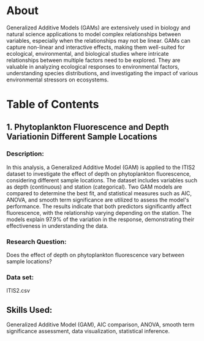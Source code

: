 # About
Generalized Additive Models (GAMs) are extensively used in biology and natural science applications to model complex relationships between variables, especially when the relationships may not be linear. GAMs can capture non-linear and interactive effects, making them well-suited for ecological, environmental, and biological studies where intricate relationships between multiple factors need to be explored. They are valuable in analyzing ecological responses to environmental factors, understanding species distributions, and investigating the impact of various environmental stressors on ecosystems.

# Table of Contents
## 1. Phytoplankton Fluorescence and Depth Variationin Different Sample Locations

### Description:
In this analysis, a Generalized Additive Model (GAM) is applied to the ITIS2 dataset to investigate the effect of depth on phytoplankton fluorescence, considering different sample locations. The dataset includes variables such as depth (continuous) and station (categorical). Two GAM models are compared to determine the best fit, and statistical measures such as AIC, ANOVA, and smooth term significance are utilized to assess the model's performance. The results indicate that both predictors significantly affect fluorescence, with the relationship varying depending on the station. The models explain 97.9% of the variation in the response, demonstrating their effectiveness in understanding the data.

### Research Question:
Does the effect of depth on phytoplankton fluorescence vary between sample locations?

### Data set:
ITIS2.csv

## Skills Used:
Generalized Additive Model (GAM), AIC comparison, ANOVA, smooth term significance assessment, data visualization, statistical inference.









